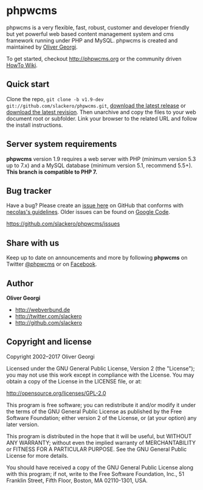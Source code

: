 phpwcms
=======

phpwcms is a very flexible, fast, robust, customer and developer friendly but yet powerful web
based content management system and cms framework running under PHP and MySQL.
phpwcms is created and maintained by [Oliver Georgi](http://twitter.com/slackero).

To get started, checkout <http://phpwcms.org> or the community
driven [HowTo Wiki](http://www.phpwcms-howto.de/wiki/).


Quick start
-----------

Clone the repo, `git clone -b v1.9-dev git://github.com/slackero/phpwcms.git`,
[download the latest release](https://github.com/slackero/phpwcms/releases) or
[download the latest revision](https://github.com/slackero/phpwcms/archive/v1.9-dev.zip).
Then unarchive and copy the files to your web document root or subfolder.
Link your browser to the related URL and follow the install instructions.


Server system requirements
--------------------------

**phpwcms** version 1.9 requires a web server with PHP (minimum version 5.3 up to 7.x)
and a MySQL database (minimum version 5.1, recommend 5.5+).
**This branch is compatible to PHP 7.**


Bug tracker
-----------

Have a bug? Please create an [issue here](https://github.com/slackero/phpwcms/issues) on GitHub
that conforms with [necolas's guidelines](https://github.com/necolas/issue-guidelines).
Older issues can be found on [Google Code](http://code.google.com/p/phpwcms/issues/list).

<https://github.com/slackero/phpwcms/issues>


Share with us
-------------

Keep up to date on announcements and more by following **phpwcms** on Twitter [@phpwcms](http://twitter.com/phpwcms) or on [Facebook](https://www.facebook.com/pages/phpwcms/162275020999).


Author
------

**Oliver Georgi**

+ <http://webverbund.de>
+ <http://twitter.com/slackero>
+ <http://github.com/slackero>


Copyright and license
---------------------

Copyright 2002–2017 Oliver Georgi

Licensed under the GNU General Public License, Version 2 (the "License");
you may not use this work except in compliance with the License.
You may obtain a copy of the License in the LICENSE file, or at:

   <http://opensource.org/licenses/GPL-2.0>

This program is free software; you can redistribute it and/or
modify it under the terms of the GNU General Public License
as published by the Free Software Foundation; either version 2
of the License, or (at your option) any later version.

This program is distributed in the hope that it will be useful,
but WITHOUT ANY WARRANTY; without even the implied warranty of
MERCHANTABILITY or FITNESS FOR A PARTICULAR PURPOSE. See the
GNU General Public License for more details.

You should have received a copy of the GNU General Public License
along with this program; if not, write to the
    Free Software Foundation, Inc.,
    51 Franklin Street, Fifth Floor, Boston,
    MA 02110-1301, USA.
